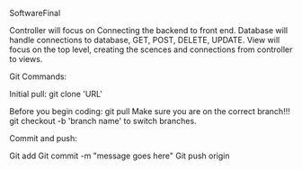 SoftwareFinal

Controller will focus on Connecting the backend to front end.
Database will handle connections to database, GET, POST, DELETE, UPDATE.
View will focus on the top level, creating the scences and connections from controller to views.

Git Commands:

Initial pull: git clone 'URL'

Before you begin coding: git pull
Make sure you are on the correct branch!!! git checkout -b 'branch name' to switch branches.

Commit and push:

Git add <file names>
Git commit -m "message goes here"
Git push origin <branch name>
